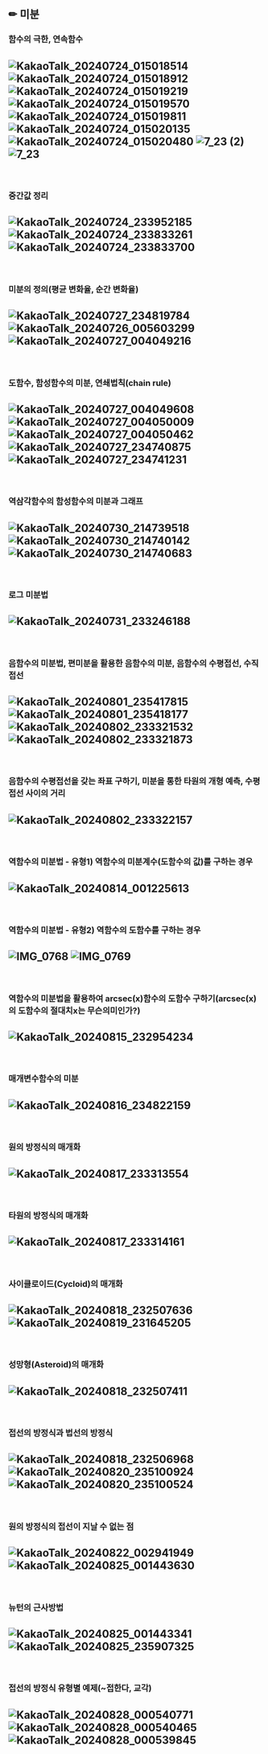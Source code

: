 ## ✏ 미분
### 함수의 극한, 연속함수
![KakaoTalk_20240724_015018514](https://github.com/user-attachments/assets/1f746dae-5b46-4825-851c-458d106c507b)
![KakaoTalk_20240724_015018912](https://github.com/user-attachments/assets/0b5c6b31-9e65-4cd7-835f-c556e5a40cb0)
![KakaoTalk_20240724_015019219](https://github.com/user-attachments/assets/692998fe-19ed-405a-97c3-a4fe54a7046a)
![KakaoTalk_20240724_015019570](https://github.com/user-attachments/assets/439ac85a-17a4-4ba1-bfe6-44859bbe9595)
![KakaoTalk_20240724_015019811](https://github.com/user-attachments/assets/c073480b-f952-4c5e-9886-166e5abb7c32)
![KakaoTalk_20240724_015020135](https://github.com/user-attachments/assets/1c00feab-00ff-4cf0-8210-105fdadb8976)
![KakaoTalk_20240724_015020480](https://github.com/user-attachments/assets/a6eb07cb-00ad-46c7-8930-3ac0826957bf)
![7_23 (2)](https://github.com/user-attachments/assets/74dacd2d-4a27-4183-bc50-6df5fdca4345)
![7_23](https://github.com/user-attachments/assets/eea44288-86cf-4db3-8b45-6d07d67b3567)
---
<br>

### 중간값 정리
![KakaoTalk_20240724_233952185](https://github.com/user-attachments/assets/b444b540-acdb-45ad-a76b-ead6c94f07fd)
![KakaoTalk_20240724_233833261](https://github.com/user-attachments/assets/eaa1a1e0-1c6d-48ef-a591-9b794b9586d5)
![KakaoTalk_20240724_233833700](https://github.com/user-attachments/assets/18022d54-6157-4175-9971-b6ffe6a13f95)
---
<br>

### 미분의 정의(평균 변화율, 순간 변화율)
![KakaoTalk_20240727_234819784](https://github.com/user-attachments/assets/cf90697f-c803-4a3d-8ce6-0268ced25144)
![KakaoTalk_20240726_005603299](https://github.com/user-attachments/assets/fc18d58e-37d9-4134-bc1e-00350b1dfa2b)
![KakaoTalk_20240727_004049216](https://github.com/user-attachments/assets/a6738bf3-b33c-4eaa-a3a1-d2f94f99b1c1)
---
<br>

### 도함수, 함성함수의 미분, 연쇄법칙(chain rule)
![KakaoTalk_20240727_004049608](https://github.com/user-attachments/assets/cdd6281e-3927-431f-b3fd-f327cc4dc1dc)
![KakaoTalk_20240727_004050009](https://github.com/user-attachments/assets/15232176-78a3-4613-bfbb-b22424a1ceff)
![KakaoTalk_20240727_004050462](https://github.com/user-attachments/assets/e5a1c8fe-ce52-4e68-8ece-255fcd6e592b)
![KakaoTalk_20240727_234740875](https://github.com/user-attachments/assets/37183da5-594f-47d6-a458-672ef8b226b2)
![KakaoTalk_20240727_234741231](https://github.com/user-attachments/assets/3cbf0867-9ec4-45ac-8e76-2d50dd6a7faa)
---
<br>

### 역삼각함수의 함성함수의 미분과 그래프
![KakaoTalk_20240730_214739518](https://github.com/user-attachments/assets/849694ce-49ec-4097-8f12-9418fc364b23)
![KakaoTalk_20240730_214740142](https://github.com/user-attachments/assets/6795b927-8557-45f8-92d4-46c95f156be6)
![KakaoTalk_20240730_214740683](https://github.com/user-attachments/assets/b34870ab-5fba-4a1c-990d-b5bc18a72d6e)
---
<br>

### 로그 미분법
![KakaoTalk_20240731_233246188](https://github.com/user-attachments/assets/6c4012fa-f8af-4cd6-90c2-789694c1c801)
---
<br>

### 음함수의 미분법, 편미분을 활용한 음함수의 미분, 음함수의 수평접선, 수직접선
![KakaoTalk_20240801_235417815](https://github.com/user-attachments/assets/9f1b9d88-6198-4988-b8a1-19cee6fd52c9)
![KakaoTalk_20240801_235418177](https://github.com/user-attachments/assets/ebabee1f-fbdc-45b8-abf0-c4d7295b805f)
![KakaoTalk_20240802_233321532](https://github.com/user-attachments/assets/8d28eb3e-e52b-48d0-9a5d-fc0462fc1769)
![KakaoTalk_20240802_233321873](https://github.com/user-attachments/assets/be15b002-fa27-42b5-bade-4cbe537c5ffc)
---
<br>

### 음함수의 수평접선을 갖는 좌표 구하기, 미분을 통한 타원의 개형 예측, 수평접선 사이의 거리
![KakaoTalk_20240802_233322157](https://github.com/user-attachments/assets/18cc7e1c-530e-4960-a640-c7a4b776eae9)
---
<br>

### 역함수의 미분법 - 유형1) 역함수의 미분계수(도함수의 값)를 구하는 경우
![KakaoTalk_20240814_001225613](https://github.com/user-attachments/assets/5875197a-0706-4a75-88ce-b1d8ef82db02)
---
<br>

### 역함수의 미분법 - 유형2) 역함수의 도함수를 구하는 경우
![IMG_0768](https://github.com/user-attachments/assets/b59f4597-ed08-41d2-9b06-640ef2c3d0a3)
![IMG_0769](https://github.com/user-attachments/assets/0ec130c1-d14a-4f22-9d5c-110492a36954)
---
<br>

### 역함수의 미분법을 활용하여 arcsec(x)함수의 도함수 구하기(arcsec(x)의 도함수의 절대치x는 무슨의미인가?)
![KakaoTalk_20240815_232954234](https://github.com/user-attachments/assets/e6875f94-26db-4361-89db-dcbe7097a0c3)
---
<br>

### 매개변수함수의 미분
![KakaoTalk_20240816_234822159](https://github.com/user-attachments/assets/cd41adf0-1ab8-4355-a00e-031867ce31d6)
---
<br>

### 원의 방정식의 매개화
![KakaoTalk_20240817_233313554](https://github.com/user-attachments/assets/3a0b75f3-f268-4de6-9a46-6a34e7a28f37)
---
<br>

### 타원의 방정식의 매개화
![KakaoTalk_20240817_233314161](https://github.com/user-attachments/assets/33fafde1-e35a-4b46-8462-75c0b4fb1842)
---
<br>

### 사이클로이드(Cycloid)의 매개화
![KakaoTalk_20240818_232507636](https://github.com/user-attachments/assets/94f67da3-3420-4563-a50e-eb897252aee7)
![KakaoTalk_20240819_231645205](https://github.com/user-attachments/assets/45808a04-703c-41c9-95a4-e8d1a11f1d22)
---
<br>

### 성망형(Asteroid)의 매개화
![KakaoTalk_20240818_232507411](https://github.com/user-attachments/assets/d89d6667-b1df-40ae-a085-8ea7795343a9)
---
<br>

### 접선의 방정식과 법선의 방정식
![KakaoTalk_20240818_232506968](https://github.com/user-attachments/assets/7dacac54-4d83-43d7-a3b5-3256d7e2191b)
![KakaoTalk_20240820_235100924](https://github.com/user-attachments/assets/a99b0426-10ce-4d38-9060-bea47448dba9)
![KakaoTalk_20240820_235100524](https://github.com/user-attachments/assets/1e60354f-4179-4041-badb-677720670ab4)
---
<br>

### 원의 방정식의 접선이 지날 수 없는 점
![KakaoTalk_20240822_002941949](https://github.com/user-attachments/assets/825e1bac-71db-450d-8cfd-d9705429b84f)
![KakaoTalk_20240825_001443630](https://github.com/user-attachments/assets/ef689d10-bb7c-4203-88e7-7faf0ef7566e)
---
<br>

### 뉴턴의 근사방법
![KakaoTalk_20240825_001443341](https://github.com/user-attachments/assets/e0057b4e-b212-4cee-9adb-75dac4633069)
![KakaoTalk_20240825_235907325](https://github.com/user-attachments/assets/0d0938f7-bd30-493f-b14b-0d3ab696d570)
---
<br>

### 접선의 방정식 유형별 예제(~접한다, 교각)
![KakaoTalk_20240828_000540771](https://github.com/user-attachments/assets/2a7a9f26-8b0c-44a8-9884-8404240dae5b)
![KakaoTalk_20240828_000540465](https://github.com/user-attachments/assets/bc66f104-0302-481a-a49f-3490a14112b2)
![KakaoTalk_20240828_000539845](https://github.com/user-attachments/assets/ed751759-0bb9-45a9-a68f-f5bcee0a8cb0)
---
<br>



